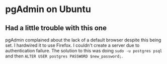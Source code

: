 # pgAdmin on Ubuntu
## Had a little trouble with this one

pgAdmin complained about the lack of a default browser despite this being set.
I hardwired it to use Firefox. I couldn't create a server due to
authentication failure. The solution to this was doing `sudo -u postgres psql`
and then `ALTER USER postgres PASSWORD $new_password;`.
